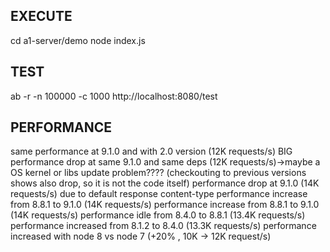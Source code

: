 ## EXECUTE
cd a1-server/demo
node index.js

## TEST
ab -r -n 100000 -c 1000  http://localhost:8080/test

## PERFORMANCE
same performance at 9.1.0 and with 2.0 version (12K requests/s)
BIG performance drop at same 9.1.0 and same deps (12K requests/s)->maybe a OS kernel or libs update problem???? (checkouting to previous versions shows also drop, so it is not the code itself)
performance drop at 9.1.0 (14K requests/s) due to default response content-type
performance increase from 8.8.1 to 9.1.0 (14K requests/s)
performance increase from 8.8.1 to 9.1.0 (14K requests/s)
performance idle from 8.4.0 to 8.8.1 (13.4K requests/s)
performance increased from 8.1.2 to 8.4.0 (13.3K requests/s)
performance increased with node 8 vs node 7 (+20% , 10K -> 12K request/s)
